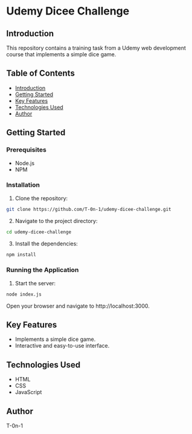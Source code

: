 # Udemy Dicee Challenge

## Introduction
This repository contains a training task from a Udemy web development course that implements a simple dice game.

## Table of Contents
- [Introduction](#introduction)
- [Getting Started](#getting-started)
- [Key Features](#key-features)
- [Technologies Used](#technologies-used)
- [Author](#author)

## Getting Started

### Prerequisites
- Node.js
- NPM

### Installation
1. Clone the repository:
  ```bash
  git clone https://github.com/T-0n-1/udemy-dicee-challenge.git
```
2. Navigate to the project directory:
  ```bash
  cd udemy-dicee-challenge
```
3. Install the dependencies:
  ```bash
  npm install
```
### Running the Application
1. Start the server:
  ```bash
  node index.js
```
Open your browser and navigate to http://localhost:3000.

## Key Features

- Implements a simple dice game.
- Interactive and easy-to-use interface.

## Technologies Used

- HTML
- CSS
- JavaScript

## Author

T-0n-1
